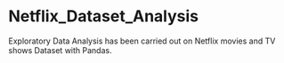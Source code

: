 # Netflix_Dataset_Analysis
Exploratory Data Analysis has been carried out on Netflix movies and TV shows Dataset with Pandas.
